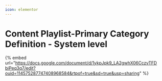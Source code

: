 ```yaml
---
icon: elementor
---
```


# Content Playlist-Primary Category Definition - System level



{% embed url="https://docs.google.com/document/d/1ykpJpk9_LA2gwhX06CczvTFDbiPeq3q7/edit?ouid=114575287747408968584&rtpof=true&sd=true&usp=sharing" %}
